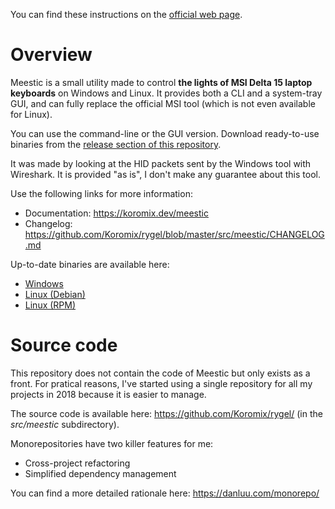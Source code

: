 You can find these instructions on the [official web page](http://koromix.dev/meestic).

# Overview

Meestic is a small utility made to control **the lights of MSI Delta 15 laptop keyboards** on Windows and Linux. It provides both a CLI and a system-tray GUI, and can fully replace the official MSI tool (which is not even available for Linux).

You can use the command-line or the GUI version. Download ready-to-use binaries from the [release section of this repository](https://github.com/Koromix/meestic/releases/latest).

It was made by looking at the HID packets sent by the Windows tool with Wireshark. It is provided "as is", I don't make any guarantee about this tool.

Use the following links for more information:

- Documentation: https://koromix.dev/meestic
- Changelog: https://github.com/Koromix/rygel/blob/master/src/meestic/CHANGELOG.md

Up-to-date binaries are available here:

- [Windows](https://download.koromix.dev/windows/)
- [Linux (Debian)](https://koromix.dev/meestic#linux-debian)
- [Linux (RPM)](https://koromix.dev/meestic#linux-rpm)

# Source code

This repository does not contain the code of Meestic but only exists as a front. For pratical reasons, I've started using a single repository for all my projects in 2018 because it is easier to manage.

The source code is available here: https://github.com/Koromix/rygel/ (in the *src/meestic* subdirectory).

Monorepositories have two killer features for me:

- Cross-project refactoring
- Simplified dependency management

You can find a more detailed rationale here: https://danluu.com/monorepo/
